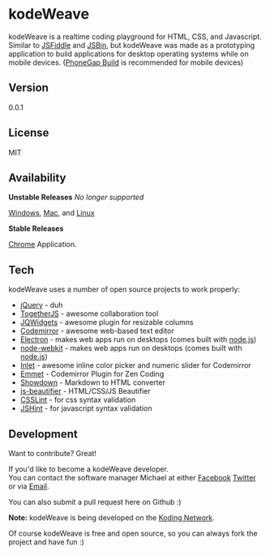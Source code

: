 kodeWeave
===================

kodeWeave is a realtime coding playground for HTML, CSS, and Javascript. Similar to [JSFiddle](http://jsfiddle.net/) and [JSBin](http://jsbin.com/), but kodeWeave was made as a prototyping application to build applications for desktop operating systems while on mobile devices. ([PhoneGap Build](http://build.phonegap.com/) is recommended for mobile devices)

Version
-------------

0.0.1

License
-------------

MIT

Availability
-------------

**Unstable Releases** *No longer supported*  

[Windows](http://sourceforge.net/projects/kodeweave/files/v1/kodeWeave-win.zip/download), [Mac](http://sourceforge.net/projects/kodeweave/files/latest/download?source=navbar), and [Linux](http://sourceforge.net/projects/kodeweave/files/v1/kodeWeave-lin.tar.gz/download)

**Stable Releases**

[Chrome](https://chrome.google.com/webstore/detail/kodeweave-touch/blcgppajmopfndnmegepihhkilaejipf) Application.

Tech
-------------

kodeWeave uses a number of open source projects to work properly:

* [jQuery](http://jquery.com/) - duh
* [TogetherJS](https://togetherjs.com/) - awesome collaboration tool
* [JQWidgets](http://www.jqwidgets.com/jquery-widgets-demo/demos/jqxsplitter/index.htm#demos/jqxsplitter/nested-splitters.htm) - awesome plugin for resizable columns
* [Codemirror](http://codemirror.net/) - awesome web-based text editor
* [Electron](http://electron.atom.io/) - makes web apps run on desktops (comes built with [node.js](http://nodejs.org/))
* [node-webkit](http://nwjs.io/) - makes web apps run on desktops (comes built with [node.js](http://nodejs.org/))
* [Inlet](https://github.com/enjalot/Inlet) - awesome inline color picker and numeric slider for Codemirror
* [Emmet](http://emmet.io/) - Codemirror Plugin for Zen Coding
* [Showdown](http://showdownjs.github.io/demo/) - Markdown to HTML converter
* [js-beautifier](http://jsbeautifier.org/) - HTML/CSS/JS Beautifier
* [CSSLint](http://csslint.net/) - for css syntax validation
* [JSHint](http://jslint.com/) - for javascript syntax validation

Development
-------------

Want to contribute? Great!  

If you'd like to become a kodeWeave developer.  
You can contact the software manager Michael at either [Facebook](http://facebook.com/mikethedj4) [Twitter](http://twitter.com/mikethedj4) or via [Email](mailto:mikethedj4@yahoo.com).

You can also submit a pull request here on Github :)

**Note:** kodeWeave is being developed on the [Koding Network](https://koding.com/R/mikethedj4).

Of course kodeWeave is free and open source, so you can always fork the project and have fun :)

